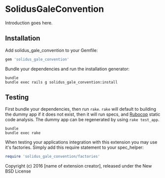 SolidusGaleConvention
=====================

Introduction goes here.

Installation
------------

Add solidus_gale_convention to your Gemfile:

```ruby
gem 'solidus_gale_convention'
```

Bundle your dependencies and run the installation generator:

```shell
bundle
bundle exec rails g solidus_gale_convention:install
```

Testing
-------

First bundle your dependencies, then run `rake`. `rake` will default to building the dummy app if it does not exist, then it will run specs, and [Rubocop](https://github.com/bbatsov/rubocop) static code analysis. The dummy app can be regenerated by using `rake test_app`.

```shell
bundle
bundle exec rake
```

When testing your applications integration with this extension you may use it's factories.
Simply add this require statement to your spec_helper:

```ruby
require 'solidus_gale_convention/factories'
```

Copyright (c) 2016 [name of extension creator], released under the New BSD License
